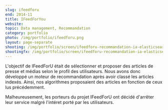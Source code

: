 ```yaml
---
slug: ifeedforu
end: 2014-11
title: IFeedForYou
website: 
topic: Data management, Recommandation
category: portfolio
photo: /img/portfolio/ifeedforu.png
layout: page-separate
shooting: /img/portfolio/screen/ifeedforu-recommandation-ia-elasticsearch.jpg
shootingfx: /img/portfolio/screen/ifeedforu-recommandation-ia-elasticsearch.jpg
---
```

L'objectif de IFeedForU était de sélectionner et proposer des articles de presse et médias selon le profil des utilisateurs.
Nous avons donc développé un moteur de recommandation après avoir classé les articles indexés. Ainsi, nos algorithmes proposaient des articles en fonction de ceux lus précédemment.

Malheureusement, les porteurs du projet IFeedForU ont décidé d'arrêter leur service malgré l'intéret porté par les utilisateurs.